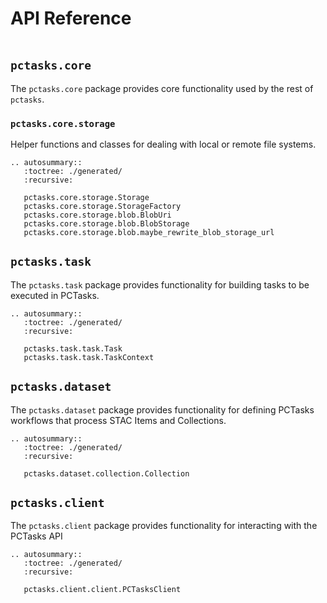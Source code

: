 # API Reference

```{currentmodule} pctasks
```

## `pctasks.core`

The `pctasks.core` package provides core functionality used by the rest of `pctasks`.

### `pctasks.core.storage`

Helper functions and classes for dealing with local or remote file systems.

```{eval-rst}
.. autosummary::
   :toctree: ./generated/
   :recursive:

   pctasks.core.storage.Storage
   pctasks.core.storage.StorageFactory
   pctasks.core.storage.blob.BlobUri
   pctasks.core.storage.blob.BlobStorage
   pctasks.core.storage.blob.maybe_rewrite_blob_storage_url
```

## `pctasks.task`

The `pctasks.task` package provides functionality for building tasks to be executed in PCTasks.

```{eval-rst}
.. autosummary::
   :toctree: ./generated/
   :recursive:

   pctasks.task.task.Task
   pctasks.task.task.TaskContext
```

## `pctasks.dataset`

The `pctasks.dataset` package provides functionality for defining PCTasks workflows that process STAC Items and Collections.

```{eval-rst}
.. autosummary::
   :toctree: ./generated/
   :recursive:

   pctasks.dataset.collection.Collection
```

## `pctasks.client`

The `pctasks.client` package provides functionality for interacting with the PCTasks API

```{eval-rst}
.. autosummary::
   :toctree: ./generated/
   :recursive:

   pctasks.client.client.PCTasksClient
```
